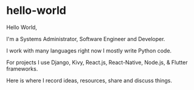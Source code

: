 # hello-world

Hello World,

I'm a Systems Administrator, Software Engineer and Developer.

I work with many languages right now I mostly write Python code.

For projects I use Django, Kivy, React.js, React-Native, Node.js, & Flutter frameworks. 

Here is where I record ideas, resources, share and discuss things. 

